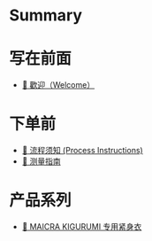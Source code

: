 # Summary

# 写在前面

- [👏 歡迎（Welcome）](./welcome.md)

# 下单前

- [🔁 流程须知 (Process Instructions)](./flow.md)
- [📏 测量指南](./measurement.md)

# 产品系列

- [👕 MAICRA KIGURUMI 专用紧身衣](./MAICRA.md)
